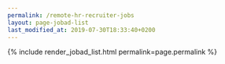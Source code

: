```yaml
---
permalink: /remote-hr-recruiter-jobs
layout: page-jobad-list
last_modified_at: 2019-07-30T18:33:40+0200
---
```

{% include render_jobad_list.html permalink=page.permalink %}
